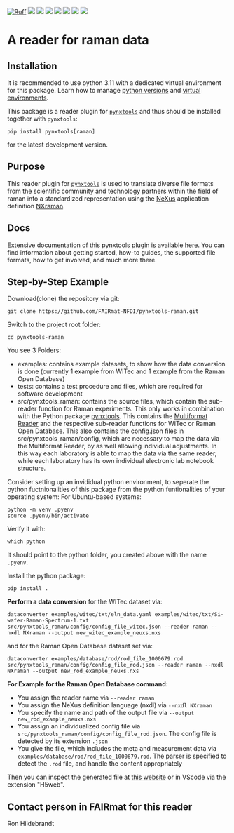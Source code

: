 [![Ruff](https://img.shields.io/endpoint?url=https://raw.githubusercontent.com/astral-sh/ruff/main/assets/badge/v2.json)](https://github.com/astral-sh/ruff)
![](https://github.com/FAIRmat-NFDI/pynxtools-raman/actions/workflows/pytest.yml/badge.svg)
![](https://github.com/FAIRmat-NFDI/pynxtools-raman/actions/workflows/pylint.yml/badge.svg)
![](https://github.com/FAIRmat-NFDI/pynxtools-raman/actions/workflows/publish.yml/badge.svg)
![](https://img.shields.io/pypi/pyversions/pynxtools-raman)
![](https://img.shields.io/pypi/l/pynxtools-raman)
![](https://img.shields.io/pypi/v/pynxtools-raman)
![](https://coveralls.io/repos/github/FAIRmat-NFDI/pynxtools_raman/badge.svg?branch=main)

# A reader for raman data

## Installation

It is recommended to use python 3.11 with a dedicated virtual environment for this package.
Learn how to manage [python versions](https://github.com/pyenv/pyenv) and
[virtual environments](https://realpython.com/python-virtual-environments-a-primer/).

This package is a reader plugin for [`pynxtools`](https://github.com/FAIRmat-NFDI/pynxtools) and thus should be installed together with `pynxtools`:


```shell
pip install pynxtools[raman]
```

for the latest development version.

## Purpose
This reader plugin for [`pynxtools`](https://github.com/FAIRmat-NFDI/pynxtools) is used to translate diverse file formats from the scientific community and technology partners
within the field of raman into a standardized representation using the
[NeXus](https://www.nexusformat.org/) application definition [NXraman](https://fairmat-nfdi.github.io/nexus_definitions/classes/contributed_definitions/NXraman.html#nxraman).

## Docs
Extensive documentation of this pynxtools plugin is available [here](https://fairmat-nfdi.github.io/pynxtools-raman/). You can find information about getting started, how-to guides, the supported file formats, how to get involved, and much more there.


## Step-by-Step Example
Download(clone) the repository via git:
```shell
git clone https://github.com/FAIRmat-NFDI/pynxtools-raman.git
```
Switch to the project root folder:
```shell
cd pynxtools-raman
```
You see 3 Folders:
- examples: contains example datasets, to show how the data conversion is done (currently 1 example from WITec and 1 example from the Raman Open Database)
- tests: contains a test procedure and files, which are required for software development
- src/pynxtools_raman: contains the source files, which contain the sub-reader function for Raman experiments. This only works in combination with the Python package [pynxtools](https://github.com/FAIRmat-NFDI/pynxtools). This contains the [Multiformat Reader](https://fairmat-nfdi.github.io/pynxtools/how-tos/use-multi-format-reader.html) and the respective sub-reader functions for WITec or Raman Open Database. This also contains the config.json files in src/pynxtools_raman/config, which are necessary to map the data via the Multiformat Reader, by as well allowing individual adjustments. In this way each laboratory is able to map the data via the same reader, while each laboratory has its own individual electronic lab notebook structure.

Consider setting up an invididual python environment, to seperate the python fuctnionalities of this package from the python funtionalities of your operating system:
For Ubuntu-based systems:
```shell
python -m venv .pyenv
source .pyenv/bin/activate
```
Verify it with:
```shell
which python
```
It should point to the python folder, you created above with the name `.pyenv`.


Install the python package:
```shell
pip install .
```
**Perform a data conversion**
for the WITec dataset via:
```shell
dataconverter examples/witec/txt/eln_data.yaml examples/witec/txt/Si-wafer-Raman-Spectrum-1.txt src/pynxtools_raman/config/config_file_witec.json --reader raman --nxdl NXraman --output new_witec_example_neuxs.nxs
```

and for the Raman Open Database dataset set via:
```shell
dataconverter examples/database/rod/rod_file_1000679.rod src/pynxtools_raman/config/config_file_rod.json --reader raman --nxdl NXraman --output new_rod_example_neuxs.nxs
```

**For Example for the Raman Open Database command:**
- You assign the reader name via `--reader raman`
- You assign the NeXus definition language (nxdl) via `--nxdl NXraman`
- You specify the name and path of the output file via `--output new_rod_example_neuxs.nxs`
- You assign an individualized config file via `src/pynxtools_raman/config/config_file_rod.json`. The config file is detected by its extension `.json`
- You give the file, which includes the meta and measurement data via `examples/database/rod/rod_file_1000679.rod`. The parser is specified to detect the `.rod` file, and handle the content appropriately

Then you can inspect the generated file at [this website](https://h5web.panosc.eu/h5wasm) or in VScode via the extension "H5web".

## Contact person in FAIRmat for this reader
Ron Hildebrandt
